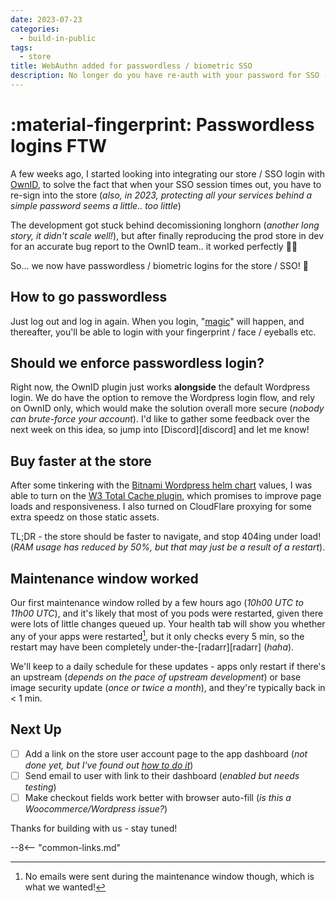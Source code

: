 ```yaml
---
date: 2023-07-23
categories:
  - build-in-public
tags:
  - store
title: WebAuthn added for passwordless / biometric SSO
description: No longer do you have re-auth with your password for SSO - just use your fingerface!
---
```


# :material-fingerprint: Passwordless logins FTW

A few weeks ago, I started looking into integrating our store / SSO login with [OwnID](https://ownid.com/blog/why-you-should-adopt-passwordless-authentication-for-your-application/?domain_trace=ownid.com), to solve the fact that when your SSO session times out, you have to re-sign into the store (*also, in 2023, protecting all your services behind a simple password seems a little.. too little*)

The development got stuck behind decomissioning longhorn (*another long story, it didn't scale well!*), but after finally reproducing the prod store in dev for an accurate bug report to the OwnID team.. it worked perfectly :man_facepalming:

So... we now have passwordless / biometric logins for the store / SSO! :partying_face:

<!-- more -->

## How to go passwordless

Just log out and log in again. When you login, "[magic](https://en.wikipedia.org/wiki/WebAuthn)" will happen, and thereafter, you'll be able to login with your fingerprint / face / eyeballs etc.

## Should we enforce passwordless login?

Right now, the OwnID plugin just works **alongside** the default Wordpress login. We do have the option to remove the Wordpress login flow, and rely on OwnID only, which would make the solution overall more secure (*nobody can brute-force your account*). I'd like to gather some feedback over the next week on this idea, so jump into [Discord][discord] and let me know!

## Buy faster at the store

After some tinkering with the [Bitnami Wordpress helm chart](https://artifacthub.io/packages/helm/bitnami/wordpress) values, I was able to turn on the [W3 Total Cache plugin](https://wordpress.org/plugins/w3-total-cache/), which promises to improve page loads and responsiveness. I also turned on CloudFlare proxying for some extra speedz on those static assets.

TL;DR - the store should be faster to navigate, and stop 404ing under load! (*RAM usage has reduced by 50%, but that may just be a result of a restart*).

## Maintenance window worked

Our first maintenance window rolled by a few hours ago (*10h00 UTC to 11h00 UTC*), and it's likely that most of you pods were restarted, given there were lots of little changes queued up. Your health tab will show you whether any of your apps were restarted[^1], but it only checks every 5 min, so the restart may have been completely under-the-[radarr][radarr] (*haha*). 

We'll keep to a daily schedule for these updates - apps only restart if there's an upstream (*depends on the pace of upstream development*) or base image security update (*once or twice a month*), and they're typically back in < 1 min.

## Next Up

* [ ] Add a link on the store user account page to the app dashboard (*not done yet, but I've found out [how to do it](https://github.com/woocommerce/woocommerce/wiki/Customising-account-page-tabs)*)
* [ ] Send email to user with link to their dashboard (*enabled but needs testing*)
* [ ] Make checkout fields work better with browser auto-fill (*is this a Woocommerce/Wordpress issue?*)

Thanks for building with us - stay tuned!

[^1]: No emails were sent during the maintenance window though, which is what we wanted!

--8<-- "common-links.md"

